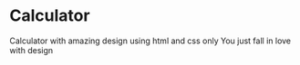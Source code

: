 # Calculator

Calculator with amazing design using html and css only You just fall in love with design
